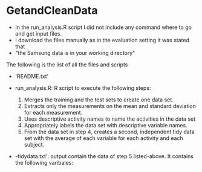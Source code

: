 GetandCleanData
===============
- In the run_analysis.R script I did not include any command where to go and get input files. 
- I download the files manually as in the evaluation setting it was stated that 
- "the Samsung data is in your working directory"  

The following is the list of all the files and scripts 
- 'README.txt'
- run_analysis.R: R script to execute the following steps:
    1.	Merges the training and the test sets to create one data set.
    2.	Extracts only the measurements on the mean and standard deviation for each measurement. 
    3.	Uses descriptive activity names to name the activities in the data set
    4.	Appropriately labels the data set with descriptive variable names. 
    5.	From the data set in step 4, creates a second, independent tidy data set with the average of each 
        variable for each activity and each subject.

- -tidydata.txt': output contain the data of step 5 listed-above. It contains the following varibales:

